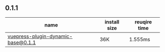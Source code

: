 ## 0.1.1

| name | install size | reuqire time |
| ---  | --- | --- |
| vuepress-plugin-dynamic-base@0.1.1 |  36K | 1.555ms |
